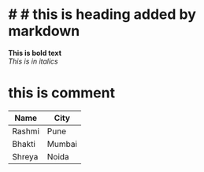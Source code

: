 # # # this is heading added by markdown 
**This is bold text**
<br >
_This is in italics_
# this is comment 
Name | City
-|-
Rashmi|Pune
Bhakti | Mumbai
Shreya |Noida
